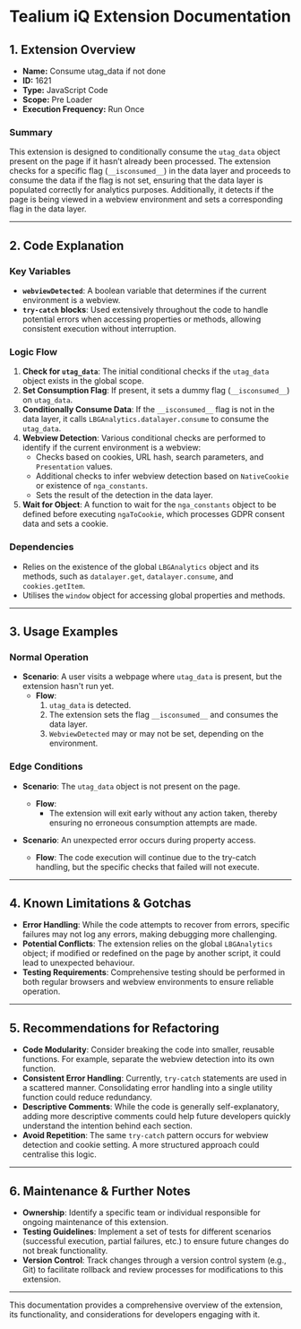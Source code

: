 # Tealium iQ Extension Documentation

## 1. **Extension Overview**
- **Name:** Consume utag_data if not done
- **ID:** 1621
- **Type:** JavaScript Code
- **Scope:** Pre Loader
- **Execution Frequency:** Run Once 

### Summary
This extension is designed to conditionally consume the `utag_data` object present on the page if it hasn’t already been processed. The extension checks for a specific flag (`__isconsumed__`) in the data layer and proceeds to consume the data if the flag is not set, ensuring that the data layer is populated correctly for analytics purposes. Additionally, it detects if the page is being viewed in a webview environment and sets a corresponding flag in the data layer.

---

## 2. **Code Explanation**

### Key Variables
- **`webviewDetected`**: A boolean variable that determines if the current environment is a webview.
- **`try-catch` blocks**: Used extensively throughout the code to handle potential errors when accessing properties or methods, allowing consistent execution without interruption.

### Logic Flow
1. **Check for `utag_data`**: The initial conditional checks if the `utag_data` object exists in the global scope.
2. **Set Consumption Flag**: If present, it sets a dummy flag (`__isconsumed__`) on `utag_data`.
3. **Conditionally Consume Data**: If the `__isconsumed__` flag is not in the data layer, it calls `LBGAnalytics.datalayer.consume` to consume the `utag_data`.
4. **Webview Detection**: Various conditional checks are performed to identify if the current environment is a webview:
   - Checks based on cookies, URL hash, search parameters, and `Presentation` values.
   - Additional checks to infer webview detection based on `NativeCookie` or existence of `nga_constants`.
   - Sets the result of the detection in the data layer.
5. **Wait for Object**: A function to wait for the `nga_constants` object to be defined before executing `ngaToCookie`, which processes GDPR consent data and sets a cookie.

### Dependencies
- Relies on the existence of the global `LBGAnalytics` object and its methods, such as `datalayer.get`, `datalayer.consume`, and `cookies.getItem`.
- Utilises the `window` object for accessing global properties and methods.

---

## 3. **Usage Examples**

### Normal Operation
- **Scenario**: A user visits a webpage where `utag_data` is present, but the extension hasn't run yet.
  - **Flow**: 
    1. `utag_data` is detected.
    2. The extension sets the flag `__isconsumed__` and consumes the data layer.
    3. `WebviewDetected` may or may not be set, depending on the environment.

### Edge Conditions
- **Scenario**: The `utag_data` object is not present on the page.
  - **Flow**:
    - The extension will exit early without any action taken, thereby ensuring no erroneous consumption attempts are made.

- **Scenario**: An unexpected error occurs during property access.
  - **Flow**: The code execution will continue due to the try-catch handling, but the specific checks that failed will not execute.

---

## 4. **Known Limitations & Gotchas**
- **Error Handling**: While the code attempts to recover from errors, specific failures may not log any errors, making debugging more challenging.
- **Potential Conflicts**: The extension relies on the global `LBGAnalytics` object; if modified or redefined on the page by another script, it could lead to unexpected behaviour.
- **Testing Requirements**: Comprehensive testing should be performed in both regular browsers and webview environments to ensure reliable operation.

---

## 5. **Recommendations for Refactoring**
- **Code Modularity**: Consider breaking the code into smaller, reusable functions. For example, separate the webview detection into its own function.
- **Consistent Error Handling**: Currently, `try-catch` statements are used in a scattered manner. Consolidating error handling into a single utility function could reduce redundancy.
- **Descriptive Comments**: While the code is generally self-explanatory, adding more descriptive comments could help future developers quickly understand the intention behind each section.
- **Avoid Repetition**: The same `try-catch` pattern occurs for webview detection and cookie setting. A more structured approach could centralise this logic.

---

## 6. **Maintenance & Further Notes**
- **Ownership**: Identify a specific team or individual responsible for ongoing maintenance of this extension.
- **Testing Guidelines**: Implement a set of tests for different scenarios (successful execution, partial failures, etc.) to ensure future changes do not break functionality.
- **Version Control**: Track changes through a version control system (e.g., Git) to facilitate rollback and review processes for modifications to this extension.

--- 

This documentation provides a comprehensive overview of the extension, its functionality, and considerations for developers engaging with it.
